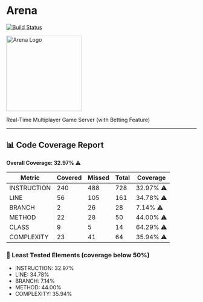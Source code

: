# Arena

[![Build Status](https://github.com/kenya-jug/arena/actions/workflows/maven.yml/badge.svg)](https://github.com/kenya-jug/arena/actions/workflows/maven.yml)

<img src="https://github.com/user-attachments/assets/b005ee9a-2ebc-492d-8ba3-0ddb7a3ff39c" alt="Arena Logo" width="200" height="200"/>

Real-Time Multiplayer Game Server (with Betting Feature)

---





<!-- coverage start -->
## 📊 Code Coverage Report

**Overall Coverage: 32.97% ⚠️**

| Metric      | Covered | Missed | Total | Coverage |
|-------------|---------|--------|--------|----------|
| INSTRUCTION | 240 | 488 | 728 | 32.97% ⚠️ |
| LINE | 56 | 105 | 161 | 34.78% ⚠️ |
| BRANCH | 2 | 26 | 28 | 7.14% ⚠️ |
| METHOD | 22 | 28 | 50 | 44.00% ⚠️ |
| CLASS | 9 | 5 | 14 | 64.29% ⚠️ |
| COMPLEXITY | 23 | 41 | 64 | 35.94% ⚠️ |

### 🚨 Least Tested Elements (coverage below 50%)
- INSTRUCTION: 32.97%
- LINE: 34.78%
- BRANCH: 7.14%
- METHOD: 44.00%
- COMPLEXITY: 35.94%
<!-- coverage end -->
